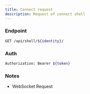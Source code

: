 ```yaml
---
title: Connect request
description: Request of connect shell
---
```


### Endpoint

```bash
GET /api/shell/${identity}/
```

### Auth

```bash
Authorization: Bearer ${token}
```

### Notes

- WebSocket Request

